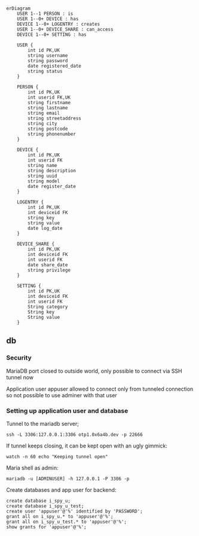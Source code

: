 ```mermaid

erDiagram
    USER 1--1 PERSON : is
    USER 1--0+ DEVICE : has
    DEVICE 1--0+ LOGENTRY : creates
    USER 1--0+ DEVICE_SHARE : can_access
    DEVICE 1--0+ SETTING : has

    USER {
        int id PK,UK
        string username
        string password
        date registered_date
        string status
    }

    PERSON {
        int id PK,UK
        int userid FK,UK
        string firstname
        string lastname
        string email
        string streetaddress
        string city
        string postcode
        string phonenumber
    }

    DEVICE {
        int id PK,UK
        int userid FK 
        string name
        string description
        string uuid
        string model
        date register_date
    }

    LOGENTRY {
        int id PK,UK
        int deviceid FK
        string key
        string value
        date log_date
    }

    DEVICE_SHARE {
        int id PK,UK
        int deviceid FK
        int userid FK
        date share_date
        string privilege
    }

    SETTING {
        int id PK,UK
        int deviceid FK
        int userid FK
        String category
        String key
        String value
    }
```


## db


### Security

MariaDB port closed to outside world, only possible to connect via SSH tunnel now

Application user appuser allowed to connect only from tunneled connection so not possible to use adminer with that user


### Setting up application user and database

Tunnel to the mariadb server;
```
ssh -L 3306:127.0.0.1:3306 otp1.0x6a4b.dev -p 22666
```

If tunnel keeps closing, it can be kept open with an ugly gimmick:
```
watch -n 60 echo "Keeping tunnel open"
```

Maria shell as admin:
```
mariadb -u [ADMINUSER] -h 127.0.0.1 -P 3306 -p
```

Create databases and app user for backend:
```
create database i_spy_u;
create database i_spy_u_test;
create user 'appuser'@'%' identified by 'PASSWORD';
grant all on i_spy_u.* to 'appuser'@'%';
grant all on i_spy_u_test.* to 'appuser'@'%';
show grants for 'appuser'@'%';
```

